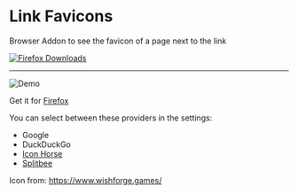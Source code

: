 # Link Favicons

Browser Addon to see the favicon of a page next to the link

[![Firefox Downloads](https://img.shields.io/amo/users/favicons-for-links.svg?style=popout&logo=firefox%20browser&logoColor=dddddd&colorB=green)](https://addons.mozilla.org/firefox/addon/favicons-for-links/)
<!--[![Chrome Downloads](https://img.shields.io/chrome-web-store/users/aclaajgmmfdoclebhdljjpdbnnhdcida.svg?style=popout&logo=google%20chrome&label=downloads&logoColor=dddddd)](https://chrome.google.com/webstore/detail/aclaajgmmfdoclebhdljjpdbnnhdcida/preview?hl=en-GB&authuser=0)-->


---

![Demo](https://i.joethei.space/firefox_2CVCibMnD0.png)


Get it for [Firefox](https://addons.mozilla.org/de/firefox/addon/favicons-for-links/)
<!--,[Chromium](https://chrome.google.com/webstore/detail/aclaajgmmfdoclebhdljjpdbnnhdcida/preview?hl=en-GB&authuser=0)-->

You can select between these providers in the settings:
- Google
- DuckDuckGo
- [Icon Horse](https://icon.horse/)
- [Splitbee](https://github.com/splitbee/favicon-resolver)


Icon from: https://www.wishforge.games/
